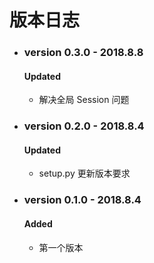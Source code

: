 # 版本日志

* ### version 0.3.0 - 2018.8.8
    
    #### Updated
    * 解决全局 Session 问题

* ### version 0.2.0 - 2018.8.4
    
    #### Updated
    * setup.py 更新版本要求

* ### version 0.1.0 - 2018.8.4

    #### Added
    * 第一个版本
